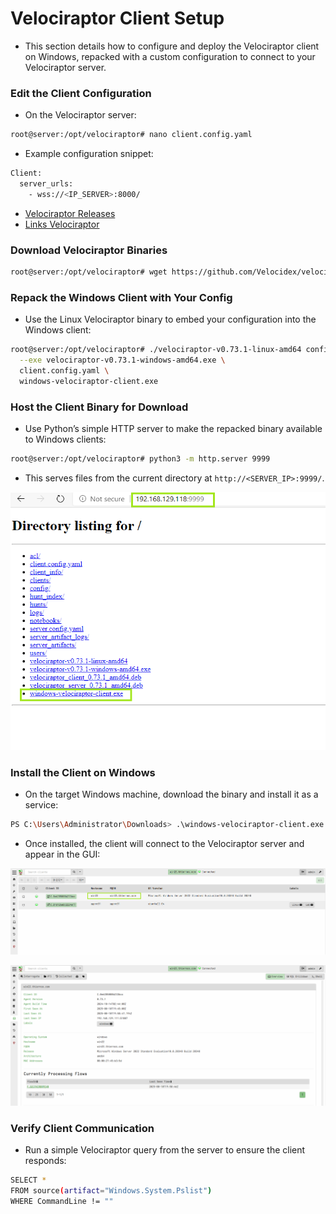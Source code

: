# Velociraptor Client Setup

- This section details how to configure and deploy the Velociraptor client on Windows, repacked with a custom configuration to connect to your Velociraptor server.

### Edit the Client Configuration

- On the Velociraptor server:

```sh
root@server:/opt/velociraptor# nano client.config.yaml
```

- Example configuration snippet:

```sh
Client:
  server_urls:
    - wss://<IP_SERVER>:8000/
```

- [Velociraptor Releases](https://github.com/Velocidex/velociraptor/releases)
- [Links Velociraptor](https://docs.velociraptor.app/downloads/)

### Download Velociraptor Binaries

```sh
root@server:/opt/velociraptor# wget https://github.com/Velocidex/velociraptor/releases/download/v0.73/velociraptor-v0.73.1-windows-amd64.exe
```

### Repack the Windows Client with Your Config

- Use the Linux Velociraptor binary to embed your configuration into the Windows client:

```sh
root@server:/opt/velociraptor# ./velociraptor-v0.73.1-linux-amd64 config repack \
  --exe velociraptor-v0.73.1-windows-amd64.exe \
  client.config.yaml \
  windows-velociraptor-client.exe
```

### Host the Client Binary for Download

- Use Python’s simple HTTP server to make the repacked binary available to Windows clients:

```sh
root@server:/opt/velociraptor# python3 -m http.server 9999
```

- This serves files from the current directory at `http://<SERVER_IP>:9999/`.

![Velociraptor](/Threat-Hunting-Ubuntu/assets/13.png)

### Install the Client on Windows

- On the target Windows machine, download the binary and install it as a service:

```sh
PS C:\Users\Administrator\Downloads> .\windows-velociraptor-client.exe service install
```

- Once installed, the client will connect to the Velociraptor server and appear in the GUI:

![Velociraptor](/Threat-Hunting-Ubuntu/assets/14.png)

![Velociraptor](/Threat-Hunting-Ubuntu/assets/15.png)

### Verify Client Communication

- Run a simple Velociraptor query from the server to ensure the client responds:

```sh
SELECT *
FROM source(artifact="Windows.System.Pslist")
WHERE CommandLine != ""
```
